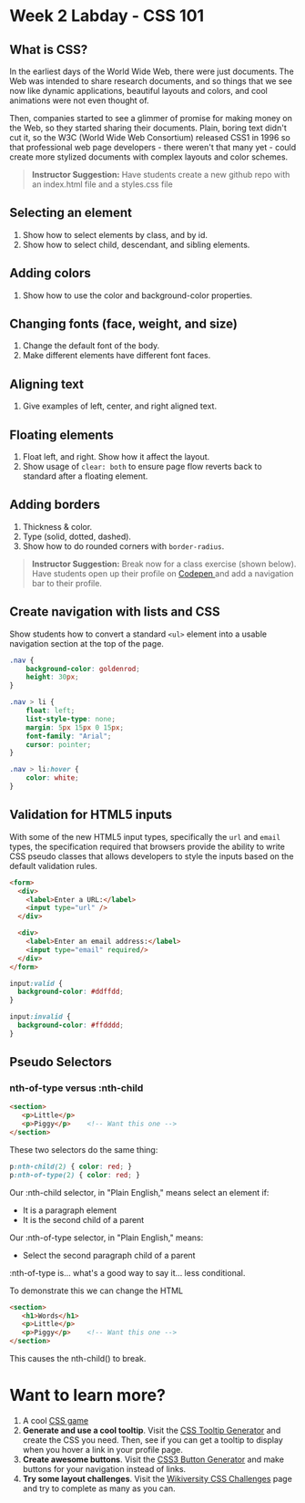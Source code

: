 # Week 2 Labday - CSS 101

## What is CSS?

In the earliest days of the World Wide Web, there were just documents. The Web was intended to share research documents, and so things that we see now like dynamic applications, beautiful layouts and colors, and cool animations were not even thought of.

Then, companies started to see a glimmer of promise for making money on the Web, so they started sharing their documents. Plain, boring text didn't cut it, so the W3C (World Wide Web Consortium) released CSS1 in 1996 so that professional web page developers - there weren't that many yet - could create more stylized documents with complex layouts and color schemes.

> **Instructor Suggestion:** 
> Have students create a new github repo with an index.html file and a styles.css file

## Selecting an element

1. Show how to select elements by class, and by id.
1. Show how to select child, descendant, and sibling elements.

## Adding colors

1. Show how to use the color and background-color properties.

## Changing fonts (face, weight, and size)

1. Change the default font of the body.
2. Make different elements have different font faces.

## Aligning text

1. Give examples of left, center, and right aligned text.

## Floating elements

1. Float left, and right. Show how it affect the layout.
1. Show usage of `clear: both` to ensure page flow reverts back to standard after a floating element.

## Adding borders

1. Thickness & color.
1. Type (solid, dotted, dashed).
1. Show how to do rounded corners with `border-radius`.

> **Instructor Suggestion:** 
> Break now for a class exercise (shown below). Have students open up their  profile on [Codepen ](http://codepen.io/) and add a navigation bar to their profile.

## Create navigation with lists and CSS

Show students how to convert a standard `<ul>` element into a usable navigation section at the top of the page.

```css
.nav {
    background-color: goldenrod;
    height: 30px;
}

.nav > li {
    float: left;
    list-style-type: none;
    margin: 5px 15px 0 15px;
    font-family: "Arial";
    cursor: pointer;
}

.nav > li:hover {
    color: white;
}
```

## Validation for HTML5 inputs

With some of the new HTML5 input types, specifically the `url` and `email` types, the specification required that browsers provide the ability to write CSS pseudo classes that allows developers to style the inputs based on  the default validation rules.

```html
<form>
  <div>
    <label>Enter a URL:</label>
    <input type="url" />
  </div>

  <div>
    <label>Enter an email address:</label>
    <input type="email" required/>
  </div>
</form>
```

```css
input:valid {
  background-color: #ddffdd;
}

input:invalid {
  background-color: #ffdddd;
}
```

## Pseudo Selectors
### nth-of-type versus :nth-child

```html
<section>
   <p>Little</p>
   <p>Piggy</p>    <!-- Want this one -->
</section>
```
These two selectors do the same thing:
```css
p:nth-child(2) { color: red; }
p:nth-of-type(2) { color: red; }
```
Our :nth-child selector, in "Plain English," means select an element if:

* It is a paragraph element
* It is the second child of a parent

Our :nth-of-type selector, in "Plain English," means:

* Select the second paragraph child of a parent

:nth-of-type is... what's a good way to say it... less conditional.

To demonstrate this we can change the HTML

```html
<section>
   <h1>Words</h1>
   <p>Little</p>
   <p>Piggy</p>    <!-- Want this one -->
</section>
```
This causes the nth-child() to break.


# Want to learn more?

1. A cool [CSS game](https://flukeout.github.io/)
1. **Generate and use a cool tooltip**. Visit the [CSS Tooltip Generator](http://www.cssportal.com/css-tooltip-generator/) and create the CSS you need. Then, see if you can get a tooltip to display when you hover a link in your profile page.
1. **Create awesome buttons**. Visit the [CSS3 Button Generator](http://css3button.net/) and make buttons for your navigation instead of links.
1. **Try some layout challenges**. Visit the [Wikiversity CSS Challenges](https://en.wikiversity.org/wiki/Web_Design/CSS_challenges) page and try to complete as many as you can.